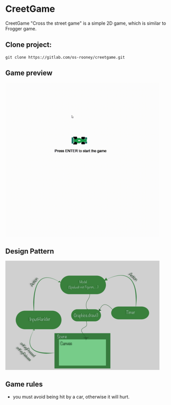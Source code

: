 # CreetGame

CreetGame "Cross the street game" is a simple 2D game, which is similar to Frogger game. 


## Clone project:
```
git clone https://gitlab.com/os-rooney/creetgame.git
```
## Game preview
<img src="src/img/Creet-Game.gif" style="width:30rem">

## Design Pattern
<img src="src/img/designPattern.jpg" style="width:30rem">

## Game rules
- you must avoid being hit by a car, otherwise it will hurt.
